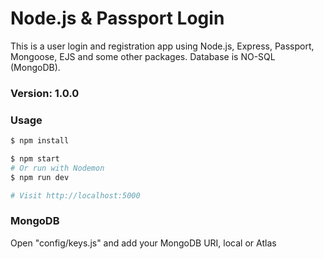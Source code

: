 # Node.js & Passport Login

This is a user login and registration app using Node.js, Express, Passport, Mongoose, EJS and some other packages.
Database is NO-SQL (MongoDB).

### Version: 1.0.0

### Usage

```sh
$ npm install
```

```sh
$ npm start
# Or run with Nodemon
$ npm run dev

# Visit http://localhost:5000
```

### MongoDB

Open "config/keys.js" and add your MongoDB URI, local or Atlas